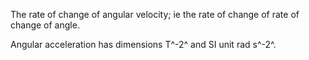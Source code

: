 The rate of change of angular velocity; ie the rate of change of rate of
change of angle.

Angular acceleration has dimensions T^-2^ and SI unit rad s^-2^.
